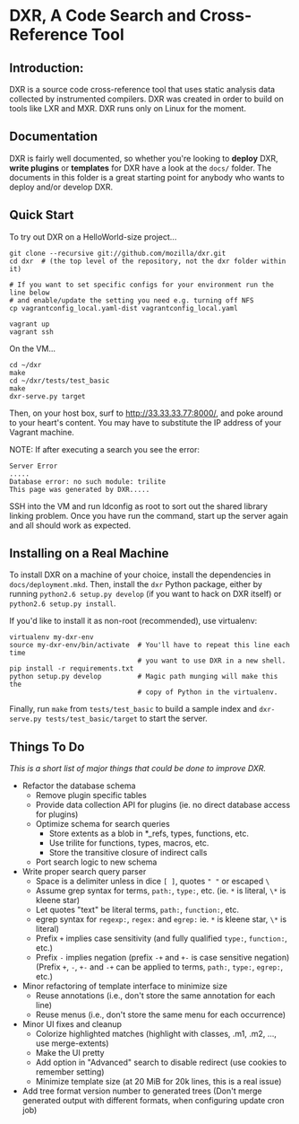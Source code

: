 DXR, A Code Search and Cross-Reference Tool
===========================================

Introduction:
-------------
DXR is a source code cross-reference tool that uses static analysis data
collected by instrumented compilers. DXR was created in order to build on
tools like LXR and MXR. DXR runs only on Linux for the moment.


Documentation
-------------
DXR is fairly well documented, so whether you're looking to **deploy** DXR,
**write plugins** or **templates** for DXR have a look at the `docs/` folder.
The documents in this folder is a great starting point for anybody who wants
to deploy and/or develop DXR.


Quick Start
-----------
To try out DXR on a HelloWorld-size project...

    git clone --recursive git://github.com/mozilla/dxr.git
    cd dxr  # (the top level of the repository, not the dxr folder within it)

    # If you want to set specific configs for your environment run the line below
    # and enable/update the setting you need e.g. turning off NFS
    cp vagrantconfig_local.yaml-dist vagrantconfig_local.yaml

    vagrant up
    vagrant ssh

On the VM...

    cd ~/dxr
    make
    cd ~/dxr/tests/test_basic
    make
    dxr-serve.py target

Then, on your host box, surf to http://33.33.33.77:8000/, and poke around to
your heart's content. You may have to substitute the IP address of your Vagrant
machine.

NOTE: If after executing a search you see the error:

    Server Error
    .....
    Database error: no such module: trilite
    This page was generated by DXR.....

SSH into the VM and run ldconfig as root to sort out the shared library linking problem.
Once you have run the command, start up the server again and all should work as expected.

Installing on a Real Machine
----------------------------
To install DXR on a machine of your choice, install the dependencies in
`docs/deployment.mkd`. Then, install the `dxr` Python package, either by
running `python2.6 setup.py develop` (if you want to hack on DXR itself) or
`python2.6 setup.py install`.

If you'd like to install it as non-root (recommended), use virtualenv:

    virtualenv my-dxr-env
    source my-dxr-env/bin/activate  # You'll have to repeat this line each time
                                    # you want to use DXR in a new shell.
    pip install -r requirements.txt
    python setup.py develop         # Magic path munging will make this the
                                    # copy of Python in the virtualenv.

Finally, run `make` from `tests/test_basic` to build a sample index and
`dxr-serve.py tests/test_basic/target` to start the server.


Things To Do
------------
_This is a short list of major things that could be done to improve DXR._

  * Refactor the database schema
     - Remove plugin specific tables
     - Provide data collection API for plugins (ie. no direct database access for plugins)
     - Optimize schema for search queries
        - Store extents as a blob in *_refs, types, functions, etc.
        - Use trilite for functions, types, macros, etc.
        - Store the transitive closure of indirect calls
     - Port search logic to new schema
  * Write proper search query parser
     - Space is a delimiter unless in dice `[ ]`, quotes `" "` or escaped `\ `
     - Assume grep syntax for terms, `path:`, `type:`, etc. (ie. `*` is literal, `\*` is kleene star)
     - Let quotes "text" be literal terms, `path:`, `function:`, etc.
     - egrep syntax for `regexp:`, `regex:` and `egrep:` ie. `*` is kleene star, `\*` is literal)
     - Prefix `+` implies case sensitivity (and fully qualified `type:`, `function:`, etc.)
     - Prefix `-` implies negation (prefix `-+` and `+-` is case sensitive negation)
     (Prefix `+`, `-`, `+-` and `-+` can be applied to terms, `path:`, `type:`, `egrep:`, etc.)
  * Minor refactoring of template interface to minimize size
     - Reuse annotations (i.e., don't store the same annotation for each line)
     - Reuse menus (i.e., don't store the same menu for each occurrence)
  * Minor UI fixes and cleanup
     - Colorize highlighted matches (highlight with classes, .m1, .m2, ..., use merge-extents)
     - Make the UI pretty
     - Add option in "Advanced" search to disable redirect (use cookies to remember setting)
     - Minimize template size (at 20 MiB for 20k lines, this is a real issue)
  * Add tree format version number to generated trees
    (Don't merge generated output with different formats, when configuring update cron job)
